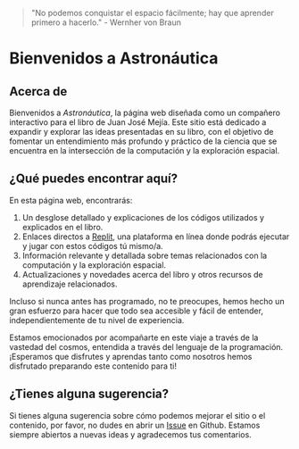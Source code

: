 > "No podemos conquistar el espacio fácilmente; hay que aprender primero a hacerlo." - Wernher von Braun

# Bienvenidos a Astronáutica

## Acerca de 

Bienvenidos a _Astronáutica_, la página web diseñada como un compañero interactivo para el libro de Juan José Mejía. Este sitio está dedicado a expandir y explorar las ideas presentadas en su libro, con el objetivo de fomentar un entendimiento más profundo y práctico de la ciencia que se encuentra en la intersección de la computación y la exploración espacial.

## ¿Qué puedes encontrar aquí?

En esta página web, encontrarás:

1. Un desglose detallado y explicaciones de los códigos utilizados y explicados en el libro.
2. Enlaces directos a [Replit](https://replit.com/), una plataforma en línea donde podrás ejecutar y jugar con estos códigos tú mismo/a.
3. Información relevante y detallada sobre temas relacionados con la computación y la exploración espacial.
4. Actualizaciones y novedades acerca del libro y otros recursos de aprendizaje relacionados.

Incluso si nunca antes has programado, no te preocupes, hemos hecho un gran esfuerzo para hacer que todo sea accesible y fácil de entender, independientemente de tu nivel de experiencia.

Estamos emocionados por acompañarte en este viaje a través de la vastedad del cosmos, entendida a través del lenguaje de la programación. ¡Esperamos que disfrutes y aprendas tanto como nosotros hemos disfrutado preparando este contenido para ti!

## ¿Tienes alguna sugerencia?

Si tienes alguna sugerencia sobre cómo podemos mejorar el sitio o el contenido, por favor, no dudes en abrir un [Issue](https://github.com/TiramisudeAgras/Astronautica/issues) en Github. Estamos siempre abiertos a nuevas ideas y agradecemos tus comentarios.

